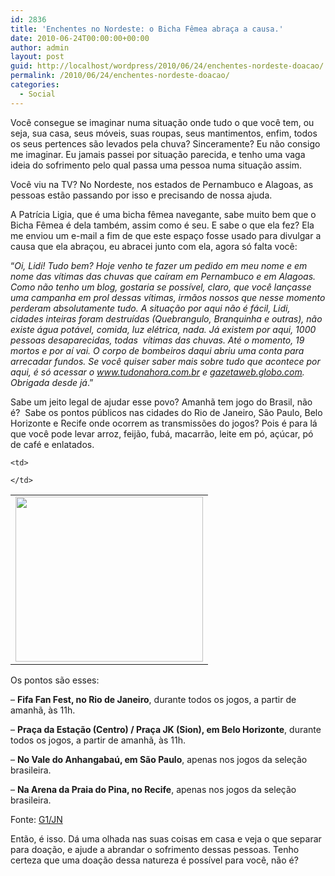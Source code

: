```yaml
---
id: 2836
title: 'Enchentes no Nordeste: o Bicha Fêmea abraça a causa.'
date: 2010-06-24T00:00:00+00:00
author: admin
layout: post
guid: http://localhost/wordpress/2010/06/24/enchentes-nordeste-doacao/
permalink: /2010/06/24/enchentes-nordeste-doacao/
categories:
  - Social
---
```

Você consegue se imaginar numa situação onde tudo o que você tem, ou seja, sua casa, seus móveis, suas roupas, seus mantimentos, enfim, todos os seus pertences são levados pela chuva? Sinceramente? Eu não consigo me imaginar. Eu jamais passei por situação parecida, e tenho uma vaga ideia do sofrimento pelo qual passa uma pessoa numa situação assim.

Você viu na TV? No Nordeste, nos estados de Pernambuco e Alagoas, as pessoas estão passando por isso e precisando de nossa ajuda.

<!--more-->

A Patrícia Ligia, que é uma bicha fêmea navegante, sabe muito bem que o Bicha Fêmea é dela também, assim como é seu. E sabe o que ela fez? Ela me enviou um e-mail a fim de que este espaço fosse usado para divulgar a causa que ela abraçou, eu abracei junto com ela, agora só falta você:

“_Oi, Lidi! Tudo bem? Hoje venho te fazer um pedido em meu nome e em nome das vítimas das chuvas que caíram em Pernambuco e em Alagoas. Como não tenho um blog, gostaria se possível, claro, que você lançasse uma campanha em prol dessas vítimas, irmãos nossos que nesse momento perderam absolutamente tudo. A situação por aqui não é fácil, Lidi, cidades inteiras foram destruídas (Quebrangulo, Branquinha e outras), não existe água potável, comida, luz elétrica, nada. Já existem por aqui, 1000 pessoas desaparecidas, todas  vítimas das chuvas. Até o momento, 19 mortos e por aí vai. O corpo de bombeiros daqui abriu uma conta para arrecadar fundos. Se você quiser saber mais sobre tudo que acontece por aqui, é só acessar o_ <a href="http://www.tudonahora.com.br/" target="_blank"><em>www.tudonahora.com.br</em></a> _e_ <a href="http://gazetaweb.globo.com/v2/home/" target="_blank"><em>gazetaweb.globo.com</em></a>_. Obrigada desde já_.”

Sabe um jeito legal de ajudar esse povo? Amanhã tem jogo do Brasil, não é?  Sabe os pontos públicos nas cidades do Rio de Janeiro, São Paulo, Belo Horizonte e Recife onde ocorrem as transmissões do jogos? Pois é para lá que você pode levar arroz, feijão, fubá, macarrão, leite em pó, açúcar, pó de café e enlatados.

<table align="center">
  <tr>
    <td>
      <a href="http://www.trololodemulher.com.br/blog/wp-content/uploads/2010/06/11660025394c30Fb2.jpg"><img class="alignnone size-full wp-image-4798" title="11660025394c30Fb[2]" src="http://www.trololodemulher.com.br/blog/wp-content/uploads/2010/06/11660025394c30Fb2.jpg" alt="" width="300" height="264" /></a>
    </td>
    
    <td>
       
    </td>
  </tr>
</table>

Os pontos são esses:

&#8211; **Fifa Fan Fest, no Rio de Janeiro**, durante todos os jogos, a partir de amanhã, às 11h.

&#8211; **Praça da Estação (Centro) / Praça JK (Sion), em Belo Horizonte**, durante todos os jogos, a partir de amanhã, às 11h.

&#8211; **No Vale do Anhangabaú, em São Paulo**, apenas nos jogos da seleção brasileira.

&#8211; **Na Arena da Praia do Pina, no Recife**, apenas nos jogos da seleção brasileira.

Fonte: <a href="http://g1.globo.com/jornal-nacional/noticia/2010/06/rede-globo-sesi-e-cufa-lancam-copa-solidaria-para-ajudar-vitimas-das-chuvas-no-nordeste.html" target="_blank">G1/JN</a>

Então, é isso. Dá uma olhada nas suas coisas em casa e veja o que separar para doação, e ajude a abrandar o sofrimento dessas pessoas. Tenho certeza que uma doação dessa natureza é possível para você, não é?